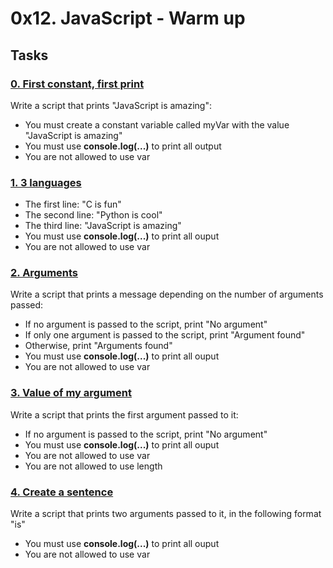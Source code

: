 # 0x12. JavaScript - Warm up

## Tasks
### [0. First constant, first print]()
Write a script that prints "JavaScript is amazing":
* You must create a constant variable called myVar with the value "JavaScript is amazing"
* You must use **console.log(...)** to print all output
* You are not allowed to use var

### [1. 3 languages]()
* The first line: "C is fun"
* The second line: "Python is cool"
* The third line: "JavaScript is amazing"
* You must use **console.log(...)** to print all ouput
* You are not allowed to use var

### [2. Arguments]()
Write a script that prints a message depending on the number of arguments passed:
* If no argument is passed to the script, print "No argument"
* If only one argument is passed to the script, print "Argument found"
* Otherwise, print "Arguments found"
* You must use **console.log(...)** to print all ouput
* You are not allowed to use var

### [3. Value of my argument]()
Write a script that prints the first argument passed to it:
* If no argument is passed to the script, print "No argument"
* You must use **console.log(...)** to print all ouput
* You are not allowed to use var
* You are not allowed to use length

### [4. Create a sentence]()
Write a script that prints two arguments passed to it, in the following format "is"
* You must use **console.log(...)** to print all ouput
* You are not allowed to use var
